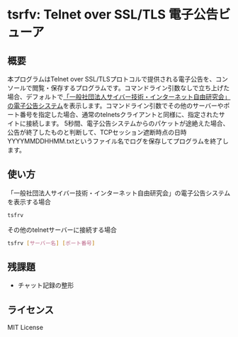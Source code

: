 tsrfv: Telnet over SSL/TLS 電子公告ビューア
===

概要
---

本プログラムはTelnet over SSL/TLSプロトコルで提供される電子公告を、コンソールで閲覧・保存するプログラムです。コマンドライン引数なしで立ち上げた場合、デフォルトで[「一般社団法人サイバー技術・インターネット自由研究会」の電子公告システム](telnet://koukoku.shadan.open.ad.jp)を表示します。コマンドライン引数でその他のサーバーやポート番号を指定した場合、通常のtelnetsクライアントと同様に、指定されたサイトに接続します。
5秒間、電子公告システムからのパケットが途絶えた場合、公告が終了したものと判断して、TCPセッション遮断時点の日時YYYYMMDDHHMM.txtというファイル名でログを保存してプログラムを終了します。

使い方
---

「一般社団法人サイバー技術・インターネット自由研究会」の電子公告システムを表示する場合

``` bash
tsfrv
```

その他のtelnetサーバーに接続する場合

``` bash
tsfrv [サーバー名] [ポート番号]
```

残課題
---

- チャット記録の整形

ライセンス
---

MIT License

